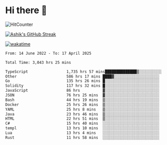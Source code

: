 # Hi there 👋

![HitCounter](https://hits.seeyoufarm.com/api/count/incr/badge.svg?url=https%3A%2F%2Fgithub.com%2Fashrhmn1212%2Fhit-counter)

<!-- ![Contribution Graph](https://github-readme-activity-graph.cyclic.app/graph?username=ashrhmn) -->


<!-- [![Top Langs](https://github-readme-stats.vercel.app/api/top-langs/?username=ashrhmn&layout=compact&theme=synthwave&langs_count=10&card_width=445)](https://github.com/anuraghazra/github-readme-stats) -->

[![Ashik's GitHub Streak](https://github-readme-streak-stats.herokuapp.com/?user=ashrhmn&theme=blood&fire=DD7F1C&background=151515&dates=9f9f9f&border=DD2727)](https://git.io/streak-stats)

<!-- ![Ashik's GitHub stats](https://github-readme-stats.vercel.app/api/?username=ashrhmn&show_icons=true&title_color=fff&icon_color=79ff97&text_color=9f9f9f&bg_color=151515) -->

[![wakatime](https://wakatime.com/badge/user/3df86613-ba63-4631-8e65-0ff18e7becad.svg)](https://wakatime.com/@3df86613-ba63-4631-8e65-0ff18e7becad)

<!--START_SECTION:waka-->

```txt
From: 14 June 2022 - To: 17 April 2025

Total Time: 3,043 hrs 25 mins

TypeScript                 1,735 hrs 57 mins██████████████▒░░░░░░░░░░   57.04 %
Other                      586 hrs 17 mins ████▓░░░░░░░░░░░░░░░░░░░░   19.27 %
Go                         135 hrs 26 mins █░░░░░░░░░░░░░░░░░░░░░░░░   04.45 %
Solidity                   117 hrs 32 mins █░░░░░░░░░░░░░░░░░░░░░░░░   03.86 %
JavaScript                 86 hrs          ▓░░░░░░░░░░░░░░░░░░░░░░░░   02.83 %
JSON                       76 hrs 25 mins  ▓░░░░░░░░░░░░░░░░░░░░░░░░   02.51 %
Bash                       44 hrs 19 mins  ▒░░░░░░░░░░░░░░░░░░░░░░░░   01.46 %
Docker                     25 hrs 26 mins  ▒░░░░░░░░░░░░░░░░░░░░░░░░   00.84 %
YAML                       25 hrs 8 mins   ▒░░░░░░░░░░░░░░░░░░░░░░░░   00.83 %
Java                       23 hrs 46 mins  ▒░░░░░░░░░░░░░░░░░░░░░░░░   00.78 %
HTML                       22 hrs 51 mins  ▒░░░░░░░░░░░░░░░░░░░░░░░░   00.75 %
C#                         15 hrs 40 mins  ░░░░░░░░░░░░░░░░░░░░░░░░░   00.52 %
templ                      13 hrs 10 mins  ░░░░░░░░░░░░░░░░░░░░░░░░░   00.43 %
Lua                        13 hrs 4 mins   ░░░░░░░░░░░░░░░░░░░░░░░░░   00.43 %
Rust                       11 hrs 58 mins  ░░░░░░░░░░░░░░░░░░░░░░░░░   00.39 %
```

<!--END_SECTION:waka-->


<!--### Most Used Languages 
<img src="https://wakatime.com/share/@ashrhmn/24ecb986-5bf8-4607-af7f-0aab08908d8c.png" />

### Favourite Tools
<img src="https://wakatime.com/share/@ashrhmn/f4e08015-f3bc-460a-9228-95a3ba11c604.png" />-->
